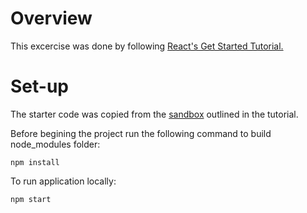 # Overview

This excercise was done by following [React's Get Started Tutorial.](https://react.dev/learn/tutorial-tic-tac-toe)

# Set-up

The starter code was copied from the [sandbox](https://codesandbox.io/p/sandbox/react-dev-j67kkz) outlined in the tutorial.

Before begining the project run the following command to build node_modules folder:

```
npm install
```

To run application locally:

```
npm start
```
